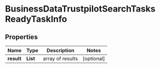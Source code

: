 # BusinessDataTrustpilotSearchTasksReadyTaskInfo


## Properties

| Name | Type | Description | Notes |
|------------ | ------------- | ------------- | -------------|
**result** | **List<BusinessDataTrustpilotSearchTasksReadyResultInfo>** | array of results |[optional]|